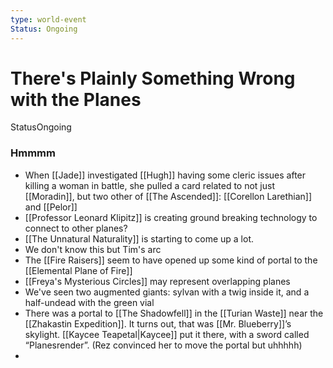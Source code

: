 ```yaml
---
type: world-event
Status: Ongoing
---
```


# There's Plainly Something Wrong with the Planes
<span class="dataview inline-field"><span class="inline-field-key">Status</span><span class="inline-field-value">Ongoing</span></span>

### Hmmmm
* When [[Jade]] investigated [[Hugh]] having some cleric issues after killing a woman in battle, she pulled a card related to not just [[Moradin]], but two other of [[The Ascended]]: [[Corellon Larethian]] and [[Pelor]] 
* [[Professor Leonard Klipitz]] is creating ground breaking technology to connect to other planes?
* [[The Unnatural Naturality]] is starting to come up a lot. 
* We don't know this but Tim's arc
* The [[Fire Raisers]] seem to have opened up some kind of portal to the [[Elemental Plane of Fire]]
* [[Freya's Mysterious Circles]] may represent overlapping planes
* We've seen two augmented giants: sylvan with a twig inside it, and a half-undead with the green vial
* There was a portal to  [[The Shadowfell]] in the [[Turian Waste]] near the [[Zhakastin Expedition]]. It turns out, that was [[Mr. Blueberry]]’s skylight. [[Kaycee Teapetal|Kaycee]] put it there, with a sword called “Planesrender”. (Rez convinced her to move the portal but uhhhhh)
* 